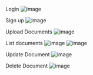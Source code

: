 Login
![image](https://github.com/user-attachments/assets/f9cb0a57-ce10-48b3-9e08-799316cef2d5)


Sign up
![image](https://github.com/user-attachments/assets/7b3ee9fd-c810-4b70-8fa7-77454894327c)

Upload Documents
![image](https://github.com/user-attachments/assets/9a1606a2-e31e-4c74-b57a-4bd617b953cc)


List documents
![image](https://github.com/user-attachments/assets/2e75d6a0-50cf-4125-a9ba-993e53c2fb25)
![image](https://github.com/user-attachments/assets/c87a0806-2734-48eb-987d-d4f713191997)

Update Document
![image](https://github.com/user-attachments/assets/9db92a86-6a74-4c33-b092-8b23b8221179)


Delete Document
![image](https://github.com/user-attachments/assets/6d5ce66e-d958-49bc-bd97-1d355427d9c6)
